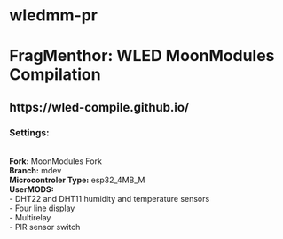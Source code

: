 # wledmm-pr

<h1>FragMenthor: WLED MoonModules Compilation</h1>

<h2><b>https://wled-compile.github.io/</b></h2>
<h3>Settings:</h3><br>
<b>Fork:</b> MoonModules Fork<br>
<b>Branch:</b> mdev<br>
<b>Microcontroler Type:</b> esp32_4MB_M<br>
<b>UserMODS:</b><br>
  - DHT22 and DHT11 humidity and temperature sensors<br>
  - Four line display<br>
  - Multirelay<br>
  - PIR sensor switch<br>
